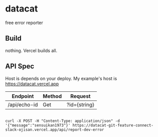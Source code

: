 # datacat

free error reporter

## Build

nothing. Vercel builds all.

## API Spec

Host is depends on your deploy.
My example's host is https://datacat.vercel.app

| Endpoint     | Method | Request      |
| ------------ | ------ | ------------ |
| /api/echo-id | Get    | ?id={string} |

```

curl -X POST -H "Content-Type: application/json" -d '{"message":"sensuikan1973"}' https://datacat-git-feature-connect-slack-ojisan.vercel.app/api/report-dev-error
```
